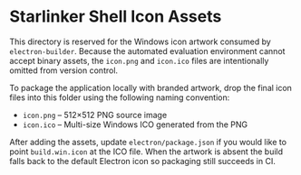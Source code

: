# Starlinker Shell Icon Assets

This directory is reserved for the Windows icon artwork consumed by
`electron-builder`. Because the automated evaluation environment cannot
accept binary assets, the `icon.png` and `icon.ico` files are intentionally
omitted from version control.

To package the application locally with branded artwork, drop the final icon
files into this folder using the following naming convention:

- `icon.png` – 512×512 PNG source image
- `icon.ico` – Multi-size Windows ICO generated from the PNG

After adding the assets, update `electron/package.json` if you would like to
point `build.win.icon` at the ICO file. When the artwork is absent the build
falls back to the default Electron icon so packaging still succeeds in CI.
